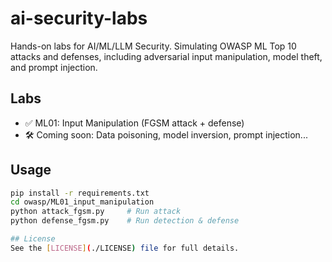 # ai-security-labs

Hands-on labs for AI/ML/LLM Security. Simulating OWASP ML Top 10 attacks and defenses, including adversarial input manipulation, model theft, and prompt injection.

## Labs

- ✅ ML01: Input Manipulation (FGSM attack + defense)
- 🛠️ Coming soon: Data poisoning, model inversion, prompt injection...

## Usage

```bash
pip install -r requirements.txt
cd owasp/ML01_input_manipulation
python attack_fgsm.py     # Run attack
python defense_fgsm.py    # Run detection & defense

## License
See the [LICENSE](./LICENSE) file for full details.
